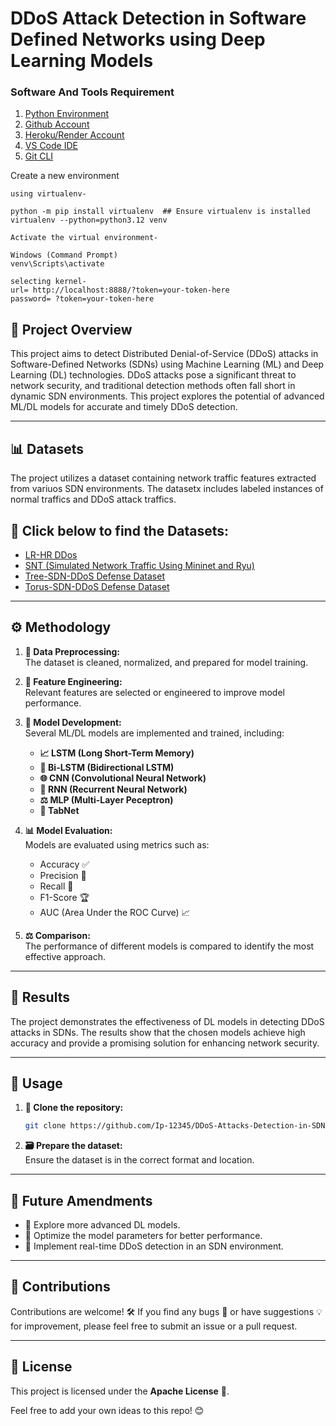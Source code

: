 # DDoS Attack Detection in Software Defined Networks using Deep Learning Models

### Software And Tools Requirement

1. [Python Environment](https://colab.research.google.com/)
2. [Github Account](https://github.com)
3. [Heroku/Render Account](https://heroku.com)
4. [VS Code IDE](https://code.visualstudio.com)
5. [Git CLI](https://git-scm.com/book/en/v2/Getting-Started-The-Command-Line)

Create a new environment 

```
using virtualenv-

python -m pip install virtualenv  ## Ensure virtualenv is installed
virtualenv --python=python3.12 venv

Activate the virtual environment-

Windows (Command Prompt)
venv\Scripts\activate

selecting kernel-
url= http://localhost:8888/?token=your-token-here
password= ?token=your-token-here
```

## 📄 Project Overview  
This project aims to detect Distributed Denial-of-Service (DDoS) attacks in Software-Defined Networks (SDNs) using Machine Learning (ML) and Deep Learning (DL) technologies. DDoS attacks pose a significant threat to network security, and traditional detection methods often fall short in dynamic SDN environments. This project explores the potential of advanced ML/DL models for accurate and timely DDoS detection.

---

## 📊 Datasets
The project utilizes a dataset containing network traffic features extracted from variuos SDN environments. The datasetx includes labeled instances of normal traffics and DDoS attack traffics.

## 🌟 Click below to find the Datasets:
- [LR-HR DDos](https://www.kaggle.com/datasets/abdussalamahmed/lr-hr-ddos-2024-dataset-for-sdn-based-networks)
- [SNT (Simulated Network Traffic Using Mininet and Ryu)](https://data.mendeley.com/datasets/9hz6f62gtk/1)
- [Tree-SDN-DDoS Defense Dataset](https://data.mendeley.com/datasets/m4bp9wjnf9/1)
- [Torus-SDN-DDoS Defense Dataset](https://data.mendeley.com/datasets/h9sdd6wjb9/1)
---

## ⚙️ Methodology  

1. **🔧 Data Preprocessing:**  
   The dataset is cleaned, normalized, and prepared for model training.  

2. **🎯 Feature Engineering:**  
   Relevant features are selected or engineered to improve model performance.  

3. **🧠 Model Development:**  
   Several ML/DL models are implemented and trained, including:  
   - **📈 LSTM (Long Short-Term Memory)**  
   - **🔄 Bi-LSTM (Bidirectional LSTM)**  
   - **🌐 CNN (Convolutional Neural Network)**  
   - **🤖 RNN (Recurrent Neural Network)**  
   - **⚖️ MLP (Multi-Layer Peceptron)**  
   - **🔁 TabNet**  


4. **📊 Model Evaluation:**  
   Models are evaluated using metrics such as:  
   - Accuracy ✅  
   - Precision 🎯  
   - Recall 🔁  
   - F1-Score 🏆  
   - AUC (Area Under the ROC Curve) 📈  

5. **⚖️ Comparison:**  
   The performance of different models is compared to identify the most effective approach.  

---

## 🌟 Results  
The project demonstrates the effectiveness of DL models in detecting DDoS attacks in SDNs. The results show that the chosen models achieve high accuracy and provide a promising solution for enhancing network security.  

---

## 🚀 Usage  

1. **📂 Clone the repository:**  
   ```bash
   git clone https://github.com/Ip-12345/DDoS-Attacks-Detection-in-SDN-using-DeepLearning-Models
   ```  

2. **🗃️ Prepare the dataset:**  
   Ensure the dataset is in the correct format and location.  

---

## 🔮 Future Amendments  

* 🚀 Explore more advanced DL models.  
* 🔧 Optimize the model parameters for better performance.  
* 📡 Implement real-time DDoS detection in an SDN environment.  

---

## 🤝 Contributions 

Contributions are welcome! 🛠️ If you find any bugs 🐛 or have suggestions 💡 for improvement, please feel free to submit an issue or a pull request.  

---

## 📜 License  

This project is licensed under the **Apache License** 📝.  

Feel free to add your own ideas to this repo! 😊